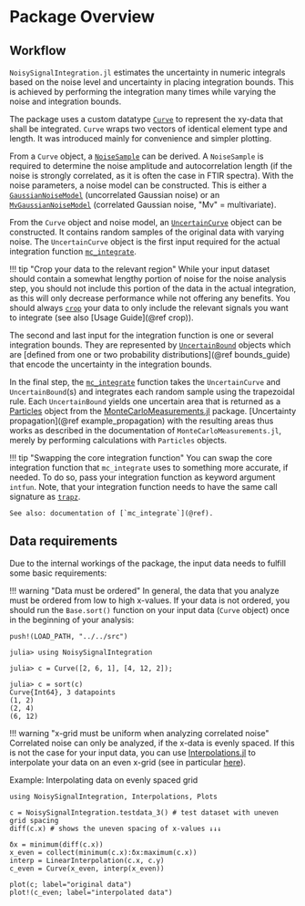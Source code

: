 # Package Overview

## Workflow

`NoisySignalIntegration.jl` estimates the uncertainty in numeric integrals based
on the noise level and uncertainty in placing integration bounds. This is
achieved by performing the integration many times while varying the noise and
integration bounds.

The package uses a custom datatype [`Curve`](@ref) to represent the xy-data that
shall be integrated. `Curve` wraps two vectors of identical element type and
length. It was introduced mainly for convenience and simpler plotting.

From a `Curve` object, a [`NoiseSample`](@ref) can be derived. A `NoiseSample`
is required to determine the noise amplitude and autocorrelation length (if the
noise is strongly correlated, as it is often the case in FTIR spectra). With the
noise parameters, a noise model can be constructed. This is either a
[`GaussianNoiseModel`](@ref) (uncorrelated Gaussian noise) or an
[`MvGaussianNoiseModel`](@ref) (correlated Gaussian noise, "Mv" = multivariate).

From the `Curve` object and noise model, an [`UncertainCurve`](@ref) object can
be constructed. It contains random samples of the original data with varying
noise. The `UncertainCurve` object is the first input required for the actual
integration function [`mc_integrate`](@ref).

!!! tip "Crop your data to the relevant region" 
    While your input dataset should contain a somewhat lengthy portion of noise
    for the noise analysis step, you should not include this portion of the data
    in the actual integration, as this will only decrease performance while not
    offering any benefits. You should always [`crop`](@ref) your data to only
    include the relevant signals you want to integrate (see also [Usage
    Guide](@ref crop)).

The second and last input for the integration function is one or several
integration bounds. They are represented by [`UncertainBound`](@ref) objects
which are [defined from one or two probability distributions](@ref bounds_guide)
that encode the uncertainty in the integration bounds.

In the final step, the [`mc_integrate`](@ref) function takes the
`UncertainCurve` and `UncertainBound`(s) and integrates each random sample using
the trapezoidal rule. Each `UncertainBound` yields one uncertain area that is
returned as a
[Particles](https://baggepinnen.github.io/MonteCarloMeasurements.jl/stable/api/#MonteCarloMeasurements.Particles)
object from the
[MonteCarloMeasurements.jl](https://github.com/baggepinnen/MonteCarloMeasurements.jl)
package. [Uncertainty propagation](@ref example_propagation) with the resulting
areas thus works as described in the documentation of
`MonteCarloMeasurements.jl`, merely by performing calculations with `Particles`
objects.

!!! tip "Swapping the core integration function"
    You can swap the core integration function that `mc_integrate` uses to
    something more accurate, if needed. To do so, pass your integration function
    as keyword argument `intfun`. Note, that your integration function needs to
    have the same call signature as [`trapz`](@ref).

    See also: documentation of [`mc_integrate`](@ref).

## Data requirements

Due to the internal workings of the package, the input data needs to fulfill
some basic requirements:

!!! warning "Data must be ordered"
    In general, the data that you analyze must be ordered from low to high
    x-values. If your data is not ordered, you should run the `Base.sort()`
    function on your input data (`Curve` object) once in the beginning of your
    analysis:

```@setup load_path
push!(LOAD_PATH, "../../src")
```

```jldoctest
julia> using NoisySignalIntegration

julia> c = Curve([2, 6, 1], [4, 12, 2]);

julia> c = sort(c)
Curve{Int64}, 3 datapoints
(1, 2)
(2, 4)
(6, 12)
```

!!! warning "x-grid must be uniform when analyzing correlated noise"
    Correlated noise can only be analyzed, if the x-data is evenly spaced. If
    this is not the case for your input data, you can use
    [Interpolations.jl](http://juliamath.github.io/Interpolations.jl/latest/) to
    interpolate your data on an even x-grid (see in particular
    [here](http://juliamath.github.io/Interpolations.jl/latest/convenience-construction/)).

Example: Interpolating data on evenly spaced grid

```@example evengrid
using NoisySignalIntegration, Interpolations, Plots

c = NoisySignalIntegration.testdata_3() # test dataset with uneven grid spacing
diff(c.x) # shows the uneven spacing of x-values ↓↓↓
```

```@example evengrid
δx = minimum(diff(c.x))
x_even = collect(minimum(c.x):δx:maximum(c.x))
interp = LinearInterpolation(c.x, c.y)
c_even = Curve(x_even, interp(x_even))

plot(c; label="original data")
plot!(c_even; label="interpolated data")
```
